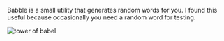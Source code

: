 Babble is a small utility that generates random words for you. I found this useful because occasionally you need a random word for testing.

![tower of babel](http://image.shutterstock.com/display_pic_with_logo/518173/140700250/stock-photo-tower-of-babel-first-variant-raster-variant-140700250.jpg)
